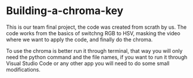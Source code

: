# Building-a-chroma-key

This is our team final project, the code was created from scrath by us.
The code works from the basics of switchng RGB to HSV, masking the video where we want to apply the code, and finally do the chroma.

To use the chroma is better run it through terminal, that way you will only need the python command and the file names, if you want to run it through Visual Studio Code or any other app you will need to do some small modifications.
